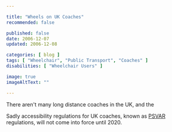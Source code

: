 ```yaml
---

title: "Wheels on UK Coaches"
recommended: false

published: false
date: 2006-12-07
updated: 2006-12-08

categories: [ blog ]
tags: [ "Wheelchair", "Public Transport", "Coaches" ]
disabilities: [ "Wheelchair Users" ]

image: true
imageAltText: ""

---
```


There aren't many long distance coaches in the UK, and the 

Sadly accessibility regulations for UK coaches, known as [PSVAR](https://www.gov.uk/government/publications/bus-coach-accessibility-faq) regulations, will not come into force until 2020.
